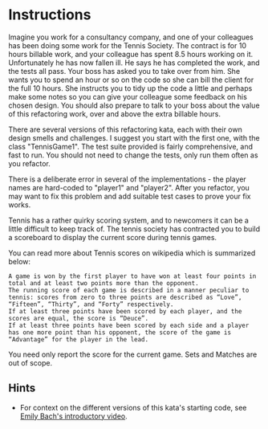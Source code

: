 # Instructions

<!-- TODO: edit and unify these two sets of instructions -->

<!-- From https://github.com/emilybache/Tennis-Refactoring-Kata: -->

Imagine you work for a consultancy company, and one of your colleagues has been doing some work for the Tennis Society. The contract is for 10 hours billable work, and your colleague has spent 8.5 hours working on it. Unfortunately he has now fallen ill. He says he has completed the work, and the tests all pass. Your boss has asked you to take over from him. She wants you to spend an hour or so on the code so she can bill the client for the full 10 hours. She instructs you to tidy up the code a little and perhaps make some notes so you can give your colleague some feedback on his chosen design. You should also prepare to talk to your boss about the value of this refactoring work, over and above the extra billable hours.

There are several versions of this refactoring kata, each with their own design smells and challenges. I suggest you start with the first one, with the class "TennisGame1". The test suite provided is fairly comprehensive, and fast to run. You should not need to change the tests, only run them often as you refactor.

There is a deliberate error in several of the implementations - the player names are hard-coded to "player1" and "player2". After you refactor, you may want to fix this problem and add suitable test cases to prove your fix works.

<!-- From https://sammancoaching.org/kata_descriptions/tennis.html: -->

Tennis has a rather quirky scoring system, and to newcomers it can be a little difficult to keep track of. The tennis society has contracted you to build a scoreboard to display the current score during tennis games.

You can read more about Tennis scores on wikipedia which is summarized below:

    A game is won by the first player to have won at least four points in total and at least two points more than the opponent.
    The running score of each game is described in a manner peculiar to tennis: scores from zero to three points are described as “Love”, “Fifteen”, “Thirty”, and “Forty” respectively.
    If at least three points have been scored by each player, and the scores are equal, the score is “Deuce”.
    If at least three points have been scored by each side and a player has one more point than his opponent, the score of the game is “Advantage” for the player in the lead.

You need only report the score for the current game. Sets and Matches are out of scope.

## Hints

- For context on the different versions of this kata's starting code, see [Emily Bach's introductory video](https://www.youtube.com/watch?v=XifUs1FhWRc).

